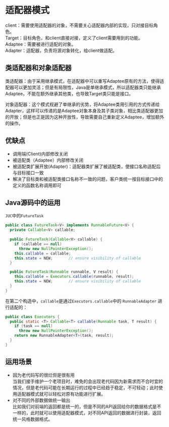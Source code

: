 # 适配器模式

client：需要使用适配器的对象，不需要关心适配器内部的实现，只对接目标角色。  
Target：目标角色，和client直接对接，定义了client需要用到的功能。  
Adaptee：需要被进行适配的对象。  
Adapter：适配器，负责将源对象转化，给client做适配。  

## 类适配器和对象适配器

类适配器：由于采用继承模式，在适配器中可以重写Adaptee原有的方法，使得适配器可以更加灵活；但是有局限性，Java是单继承模式，所以适配器类只能继承Adaptee，不能在额外继承其他类，也导致Target类只能是接口。

对象适配器：这个模式规避了单继承的劣势，将Adaptee类用引用的方式传递给Adapter，这样可以传递的是Adaptee对象本身及其子类对象，相比类适配器更加的开放；但是也正是因为这种开放性，导致需要自己重新定义Adaptee，增加额外的操作。

## 优缺点
* 调用端(Client)内部修改关闭  
* 被适配类（Adaptee）内部修改关闭  
* 被适配类扩展开放(Adapter)：适配器类扩展了被适配类，使接口名称适配后与目标接口一致  
* 解决了目标类和被适配类接口名称不一致的问题，客户类统一按目标接口中的定义的函数名称调用即可  

## Java源码中的运用
`JUC`中的`FutureTask`
```java
public class FutureTask<V> implements RunnableFuture<V> {
  private Callable<V> callable;
  
  public FutureTask(Callable<V> callable) {
    if (callable == null)
      throw new NullPointerException();
    this.callable = callable;
    this.state = NEW;       // ensure visibility of callable
  }

  public FutureTask(Runnable runnable, V result) {
    this.callable = Executors.callable(runnable, result);
    this.state = NEW;       // ensure visibility of callable
  }
}
```
在第二个构造中，`callable`是通过`Executors.callable`中的 `RunnableAdapter` 进行适配的：
```java
public class Executors {
  public static <T> Callable<T> callable(Runnable task, T result) {
    if (task == null)
      throw new NullPointerException();
    return new RunnableAdapter<T>(task, result);
  }
}
```

## 运用场景
* 因为老代码写的很烂但是很有用  
  当我们接手维护一个老项目时，难免的会出现老代码因为新需求而不合时宜的情况，但是老代码可能在长期运行的过程中已经趋于稳定，不可轻动；此时使用适配器模式就可以轻松对原有功能进行扩展。
* 对不同的外部数据做统一输出  
  比如我们对前端的返回都是统一的，但是不同的API返回给你的数据格式是不一样的，此时就可以使用适配器模式，对不同API返回的数据进行封装，返回统一风格数据格式。
